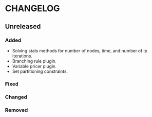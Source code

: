 # CHANGELOG

## Unreleased
### Added
- Solving stats methods for number of nodes, time, and number of lp iterations. 
- Branching rule plugin. 
- Variable pricer plugin. 
- Set partitioning constraints. 
### Fixed
### Changed
### Removed
